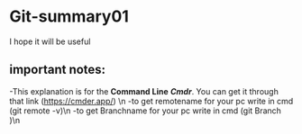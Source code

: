 # Git-summary01
I hope it will be useful

## important notes:
-This explanation is for the **Command Line** ***Cmdr***. You can get it through that link (https://cmder.app/) \n
-to get remotename for your pc write  in cmd (git remote -v)\n
-to get Branchname for your pc write  in cmd (git Branch )\n
